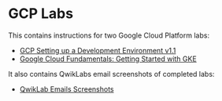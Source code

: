 # GCP Labs

This contains instructions for two Google Cloud Platform labs:
- [GCP Setting up a Development Environment v1.1](/gcp-setting-up-a-development-environment-v1.1.md)
- [Google Cloud Fundamentals: Getting Started with GKE](/google-cloud-fundamentals-getting-started-with-gke.md)

It also contains QwikLabs email screenshots of completed labs:
- [QwikLab Emails Screenshots](https://github.com/asambu/images)
